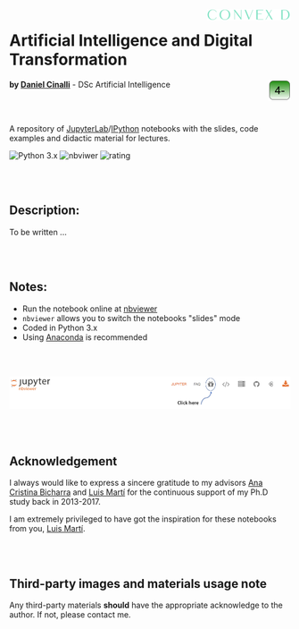 <!-- 
![ConvexDLog](./img/logofundobrancocurto.png "ConvexD - AI Research Group") 
<img src="./img/logo fundo verde curto.png" width="200" height="400" align="right"/>
-->

<img src="./img/logoconvexbrancomini.png"  align="right"/>

# Artificial Intelligence and Digital Transformation

<img src="./img/logoboxverde.png" align="right"/>

__by [Daniel Cinalli](http://www.cinalli.com.br)__ - DSc Artificial Intelligence


<br/><br/> 

A repository of [JupyterLab](https://www.jupyter.org)/[IPython](https://www.ipython.org) notebooks with the slides, code examples and didactic material for lectures.

![Python 3.x](https://img.shields.io/badge/python-3.x-green.svg)
![nbviwer](https://img.shields.io/badge/view%20in-nbviewer-orange.svg)
![rating](https://img.shields.io/badge/cool-★★★★★-blue)

<br/><br/> 
## Description:
To be written ...

<br/><br/> 
## Notes:

* Run the notebook online at [nbviewer](https://nbviewer.jupyter.org/)
* `nbviewer` allows you to switch the notebooks "slides" mode
* Coded in Python 3.x
* Using [Anaconda](https://www.anaconda.com/) is recommended

<br/><br/> 

<kbd>
<img src="img/nbviwer-slides.png" />
</kbd>


<br/><br/> 
## Acknowledgement

I always would like to express a sincere gratitude to my advisors [Ana Cristina Bicharra](http://lattes.cnpq.br/4879977915136752) and [Luis Martí](https://www.lmarti.com) for the continuous support of my Ph.D study back in 2013-2017.

I am extremely privileged to have got the inspiration for these notebooks from you, [Luis Martí](https://www.lmarti.com).


<br/><br/> 
## Third-party images and materials usage note

Any third-party materials **should** have the appropriate acknowledge to the author. If not, please contact me.
